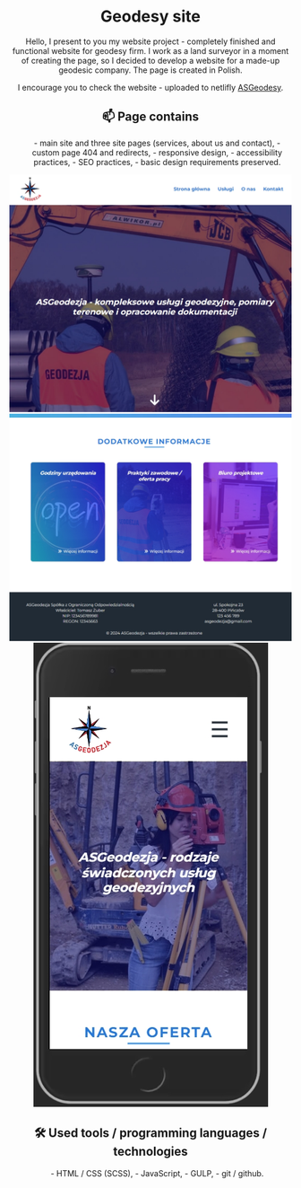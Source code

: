 <div align='center'>
<h1>Geodesy site</h1>

<p>Hello, I present to you my website project - completely finished and functional website for geodesy firm.
I work as a land surveyor in a moment of creating the page, so I decided to develop a website for a made-up geodesic company.
The page is created in Polish.</p>

<p>I encourage you to check the website - uploaded to netlifly <a href='https://asgeodesy.netlify.app/'>ASGeodesy</a>.</p>

<h2>📫 Page contains</h2>

<ul>
-   main site and three site pages (services, about us and contact),
-   custom page 404 and redirects,
-   responsive design,
-   accessibility practices,
-   SEO practices,
-   basic design requirements preserved.
</ul>

<img src='./src/assets/readme/mainSite1.jpg'>
<img src='./src/assets/readme/mainSite2.jpg'>
<img src='./src/assets/readme/usage.jpg'>

<h2>🛠 Used tools / programming languages / technologies</h2>
<ul>
-   HTML / CSS (SCSS),
-   JavaScript,
-   GULP,
-   git / github.
</ul>
</div>
